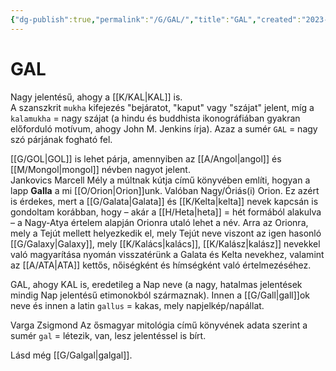 ```yaml
---
{"dg-publish":true,"permalink":"/G/GAL/","title":"GAL","created":"2023-11-12T04:04","updated":"2024-05-02T19:10"}
---
```



# GAL

Nagy jelentésű, ahogy a [[K/KAL\|KAL]] is.  
A szanszkrit `mukha` kifejezés "bejáratot, "kaput" vagy "szájat" jelent, míg a `kalamukha` = nagy szájat (a hindu és buddhista ikonográfiában gyakran előforduló motívum, ahogy John M. Jenkins írja). Azaz a sumér `GAL` = nagy szó párjának fogható fel.  

[[G/GOL\|GOL]] is lehet párja, amennyiben az [[A/Angol\|angol]] és [[M/Mongol\|mongol]] névben nagyot jelent.  
Jankovics Marcell Mély a múltnak kútja című könyvében említi, hogyan a lapp **Galla** a mi [[O/Orion\|Orion]]unk. Valóban Nagy/Óriás(i) Orion. Ez azért is érdekes, mert a [[G/Galata\|Galata]] és [[K/Kelta\|kelta]] nevek kapcsán is gondoltam korábban, hogy – akár a [[H/Heta\|heta]] = hét formából alakulva – a Nagy-Atya értelem alapján Orionra utaló lehet a név. Arra az Orionra, mely a Tejút mellett helyezkedik el, mely Tejút neve viszont az igen hasonló [[G/Galaxy\|Galaxy]], mely [[K/Kalács\|kalács]], [[K/Kalász\|kalász]] nevekkel való magyarítása nyomán visszatérünk a Galata és Kelta nevekhez, valamint az [[A/ATA\|ATA]] kettős, nőiségként és hímségként való értelmezéséhez.  

GAL, ahogy KAL is, eredetileg a Nap neve (a nagy, hatalmas jelentések mindig Nap jelentésű etimonokból származnak). Innen a [[G/Gall\|gall]]ok neve és innen a latin `gallus` = kakas, mely napjelkép/napállat.  

Varga Zsigmond Az ősmagyar mitológia című könyvének adata szerint a sumér `gal` = létezik, van, lesz jelentéssel is bírt.  

Lásd még [[G/Galgal\|galgal]].  